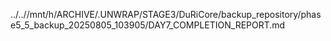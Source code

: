 ../..//mnt/h/ARCHIVE/.UNWRAP/STAGE3/DuRiCore/backup_repository/phase5_5_backup_20250805_103905/DAY7_COMPLETION_REPORT.md